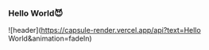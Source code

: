### Hello World😈
<div align="LAFT">
  
![header](https://capsule-render.vercel.app/api?text=Hello World&animation=fadeIn)
</div>

